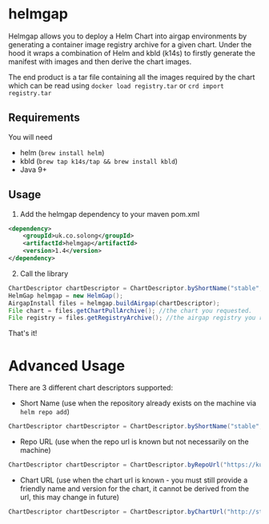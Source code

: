 # helmgap

Helmgap allows you to deploy a Helm Chart into airgap environments by generating a container image registry archive for a given chart. Under the hood it wraps a combination of Helm and kbld (k14s) to firstly generate the manifest with images and then derive the chart images.

The end product is a tar file containing all the images required by the chart which can be read using `docker load registry.tar` or `crd import registry.tar`

## Requirements
You will need 
- helm (`brew install helm`)
- kbld (`brew tap k14s/tap && brew install kbld`)
- Java 9+

## Usage

1. Add the helmgap dependency to your maven pom.xml
```xml
<dependency>
    <groupId>uk.co.solong</groupId>
    <artifactId>helmgap</artifactId>
    <version>1.4</version>
</dependency>
```

2. Call the library
```java
ChartDescriptor chartDescriptor = ChartDescriptor.byShortName("stable", "hackmd", "0.1.0");
HelmGap helmgap = new HelmGap();
AirgapInstall files = helmgap.buildAirgap(chartDescriptor);
File chart = files.getChartPullArchive(); //the chart you requested.
File registry = files.getRegistryArchive(); //the airgap registry you requested.
```

That's it!
# Advanced Usage
There are 3 different chart descriptors supported:
- Short Name (use when the repository already exists on the machine via `helm repo add`)
```java
ChartDescriptor chartDescriptor = ChartDescriptor.byShortName("stable", "hackmd", "0.1.0");
```
- Repo URL (use when the repo url is known but not necessarily on the machine)
```java
ChartDescriptor chartDescriptor = ChartDescriptor.byRepoUrl("https://kubernetes-charts.storage.googleapis.com", "hackmd", "0.1.0");
```
- Chart URL (use when the chart url is known - you must still provide a friendly name and version for the chart, it cannot be derived from the url, this may change in future)
```java
ChartDescriptor chartDescriptor = ChartDescriptor.byChartUrl("http://storage.googleapis.com/kubernetes-charts/dask-1.1.0.tgz", "dask", "1.1.0");
```
